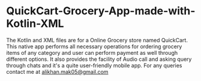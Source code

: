 # QuickCart-Grocery-App-made-with-Kotlin-XML
The Kotlin and XML files are for a Online Grocery store named QuickCart.
This native app performs all necessary operations for ordering grocery items of any category and user can perform payment as well through different options.
It also provides the facility of Audio call and asking query through chats and it's a quite user-friendly mobile app.
For any queries contact me at alikhan.mak05@gmail.com
